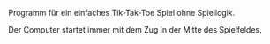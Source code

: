 Programm für ein einfaches Tik-Tak-Toe Spiel ohne Spiellogik.

Der Computer startet immer mit dem Zug in der Mitte des Spielfeldes.

